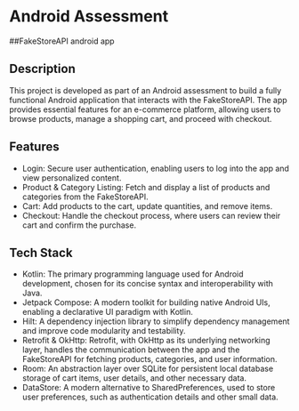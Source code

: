 # Android Assessment
##FakeStoreAPI android app

## Description
This project is developed as part of an Android assessment to build a fully functional Android application that interacts with the FakeStoreAPI. The app provides essential features for an e-commerce platform, allowing users to browse products, manage a shopping cart, and proceed with checkout.

## Features
- Login: Secure user authentication, enabling users to log into the app and view personalized content.
- Product & Category Listing: Fetch and display a list of products and categories from the FakeStoreAPI.
- Cart: Add products to the cart, update quantities, and remove items.
- Checkout: Handle the checkout process, where users can review their cart and confirm the purchase.

## Tech Stack
- Kotlin: The primary programming language used for Android development, chosen for its concise syntax and interoperability with Java.
- Jetpack Compose: A modern toolkit for building native Android UIs, enabling a declarative UI paradigm with Kotlin.
- Hilt: A dependency injection library to simplify dependency management and improve code modularity and testability.
- Retrofit & OkHttp: Retrofit, with OkHttp as its underlying networking layer, handles the communication between the app and the FakeStoreAPI for fetching products, categories, and user information.
- Room: An abstraction layer over SQLite for persistent local database storage of cart items, user details, and other necessary data.
- DataStore: A modern alternative to SharedPreferences, used to store user preferences, such as authentication details and other small data.
